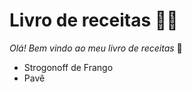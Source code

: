 # Livro de receitas :man_cook:

_Olá! Bem vindo ao meu livro de receitas_ :call_me_hand:

* Strogonoff de Frango
* Pavê